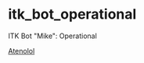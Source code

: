 # itk_bot_operational
ITK Bot "Mike": Operational

[Atenolol](https://github.com/mikeninerbravog/itk_bot_operational/blob/master/documentation/medications_schema/md/Atenolol.md)
